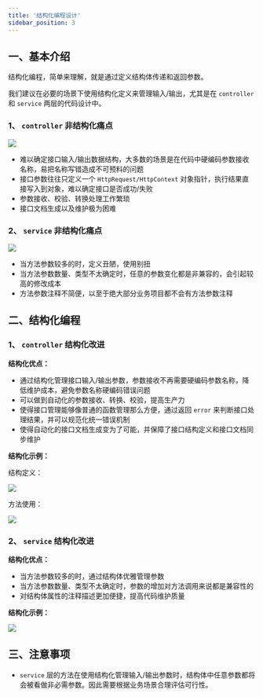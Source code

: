 ```yaml
---
title: '结构化编程设计'
sidebar_position: 3
---
```


## 一、基本介绍

结构化编程，简单来理解，就是通过定义结构体传递和返回参数。

我们建议在必要的场景下使用结构化定义来管理输入/输出，尤其是在 `controller` 和 `service` 两层的代码设计中。

### 1、 `controller` 非结构化痛点

![](/markdown/e76d9687eb2d840494ce98a644e05d95.png)

- 难以确定接口输入/输出数据结构，大多数的场景是在代码中硬编码参数接收名称，易把名称写错造成不可预料的问题
- 接口参数往往只定义一个 `HttpRequest/HttpContext` 对象指针，执行结果直接写入到对象，难以确定接口是否成功/失败
- 参数接收、校验、转换处理工作繁琐
- 接口文档生成以及维护极为困难

### 2、 `service` 非结构化痛点

![](/markdown/f8434f1243e4d9dace23021f0f2132a4.png)

- 当方法参数较多的时，定义丑陋，使用别扭
- 当方法参数数量、类型不太确定时，任意的参数变化都是非兼容的，会引起较高的修改成本
- 方法参数注释不简便，以至于绝大部分业务项目都不会有方法参数注释

## 二、结构化编程

### 1、 `controller` 结构化改进

**结构化优点：**

- 通过结构化管理接口输入/输出参数，参数接收不再需要硬编码参数名称，降低维护成本，避免参数名称硬编码错误问题
- 可以做到自动化的参数接收、转换、校验，提高生产力
- 使得接口管理能够像普通的函数管理那么方便，通过返回 `error` 来判断接口处理结果，并可以规范化统一错误机制
- 使得自动化的接口文档生成变为了可能，并保障了接口结构定义和接口文档同步维护

**结构化示例：**

结构定义：

![](/markdown/686ee75e775a1076387154615c40e868.png)

方法使用：

![](/markdown/6f0cd9333bb1c514a1047c0e17024997.png)

### 2、 `service` 结构化改进

**结构化优点：**

- 当方法参数较多的时，通过结构体优雅管理参数
- 当方法参数数量、类型不太确定时，参数的增加对方法调用来说都是兼容性的
- 对结构体属性的注释描述更加便捷，提高代码维护质量

**结构化示例：**

![](/markdown/37a0eecf7f1c45bf99bdd98ec205eea0.png)

## 三、注意事项

- `service` 层的方法在使用结构化管理输入/输出参数时，结构体中任意参数都将会被看做非必需参数。因此需要根据业务场景合理评估可行性。